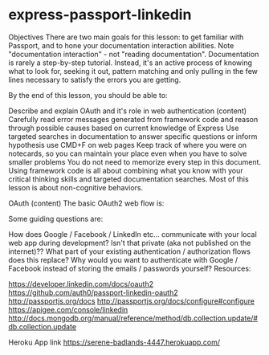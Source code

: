 # express-passport-linkedin

Objectives
There are two main goals for this lesson: to get familiar with Passport, and to hone your documentation interaction abilities. Note "documentation interaction" - not "reading documentation". Documentation is rarely a step-by-step tutorial. Instead, it's an active process of knowing what to look for, seeking it out, pattern matching and only pulling in the few lines necessary to satisfy the errors you are getting.

By the end of this lesson, you should be able to:

Describe and explain OAuth and it's role in web authentication (content)
Carefully read error messages generated from framework code and reason through possible causes based on current knowledge of Express
Use targeted searches in documentation to answer specific questions or inform hypothesis
use CMD+F on web pages
Keep track of where you were on notecards, so you can maintain your place even when you have to solve smaller problems
You do not need to memorize every step in this document. Using framework code is all about combining what you know with your critical thinking skills and targeted documentation searches. Most of this lesson is about non-cognitive behaviors.

OAuth (content)
The basic OAuth2 web flow is:



Some guiding questions are:

How does Google / Facebook / LinkedIn etc... communicate with your local web app during development? Isn't that private (aka not published on the internet)??
What part of your existing authentication / authorization flows does this replace?
Why would you want to authenticate with Google / Facebook instead of storing the emails / passwords yourself?
Resources:

https://developer.linkedin.com/docs/oauth2
https://github.com/auth0/passport-linkedin-oauth2
http://passportjs.org/docs
http://passportjs.org/docs/configure#configure
https://apigee.com/console/linkedin
http://docs.mongodb.org/manual/reference/method/db.collection.update/#db.collection.update

Heroku App link
https://serene-badlands-4447.herokuapp.com/
